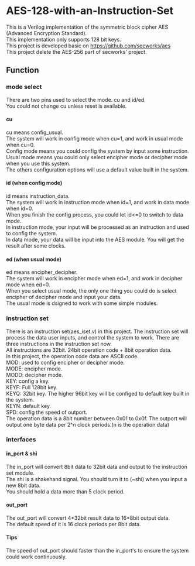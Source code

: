 # AES-128-with-an-Instruction-Set
This is a Verilog implementation of the symmetric block cipher AES (Advanced Encryption Standard).  
This implementation only supports 128 bit keys.  
This project is developed basic on https://github.com/secworks/aes  
This project delete the AES-256 part of secworks' project.  

## Function
### mode select
There are two pins used to select the mode. cu and id/ed.  
You could not change cu unless reset is available.
#### cu
cu means config_usual.  
The system will work in config mode when cu=1, and work in usual mode when cu=0.  
Config mode means you could config the system by input some instruction.   
Usual mode means you could only select encipher mode or decipher mode when you use this system.   
The others configuration options will use a default value built in the system.  
#### id (when config mode)
id means instruction_data.  
The system will work in instruction mode when id=1, and work in data mode when id=0.  
When you finish the config process, you could let id<=0 to switch to data mode.  
In instruction mode, your input will be processed as an instruction and used to config the system.  
In data mode, your data will be input into the AES module. You will get the result after some clocks.  
#### ed (when usual mode)
ed means encipher_decipher.  
The system will work in encipher mode when ed=1, and work in decipher mode when ed=0.  
When you select usual mode, the only one thing you could do is select encipher of decipher mode and input your data.  
The usual mode is dsigned to work with some simple modules.   

### instruction set
There is an instruction set(aes_iset.v) in this project. The instruction set will process the data user inputs, and control the system to work. There are three instructions in the instruction set now.   
All instructions are 32bit. 24bit operation code + 8bit operation data.  
In this project, the operation code data are ASCII code.  
MOD: used to config encipher or decipher mode.   
  MODE: encipher mode.  
  MODD: decipher mode.  
KEY: config a key.  
  KEYF: Full 128bit key.  
  KEYQ: 32bit key. The higher 96bit key will be configed to default key built in the system.  
  KEYN: default key.  
SPD: config the speed of outport.  
  The operation data is a 8bit number between 0x01 to 0x0f. The outport will output one byte data per 2^n clock periods.(n is the operation data)

### interfaces
#### in_port & shi
The in_port will convert 8bit data to 32bit data and output to the instruction set module.  
The shi is a shakehand signal. You should turn it to (~shi) when you input a new 8bit data.  
You should hold a data more than 5 clock period.  
#### out_port
The out_port will convert 4\*32bit result data to 16\*8bit output data.  
The default speed of it is 16 clock periods per 8bit data.  
#### Tips
The speed of out_port should faster than the in_port's to ensure the system could work continuously.
